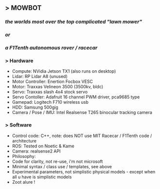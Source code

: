 ## > MOWBOT
### _the worlds most over the top complicated "lawn mower"_
### _or_
### _a F1Tenth autonomous rover / racecar_
### > Hardware
* Compute: NVidia Jetson TX1 (also runs on desktop)
* Lidar: RP Lidar A8 (unused)
* Motor Controller: Enertion Focbox VESC
* Motor: Traxxas Velineon 3500 (3500kv, bldc)
* Servo: Traxxas slash 4x4 stock servo
* Servo Contoller: Adafruit 16 channel PWM driver, pca9685 type
* Gamepad: Logitech F710 wireless usb
* HDD: Samsung 500gig
* Camera / Pose / IMU: Intel Realsense T265 binocular tracking camera
### > Software
* Control code: C++, note: does NOT use MIT Racecar / F1Tenth code / architecture
* ROS: Tested on Noetic & Kame
* Camera: realsense2 API
* Philosophy:
* Code for clarity, not re-use, i'm not microsoft
* Minimal syntax / class use / templates, see above
* Experimental parameters, not simplistic physical models - except when all u have is simplistic models
* Zoot alure !
